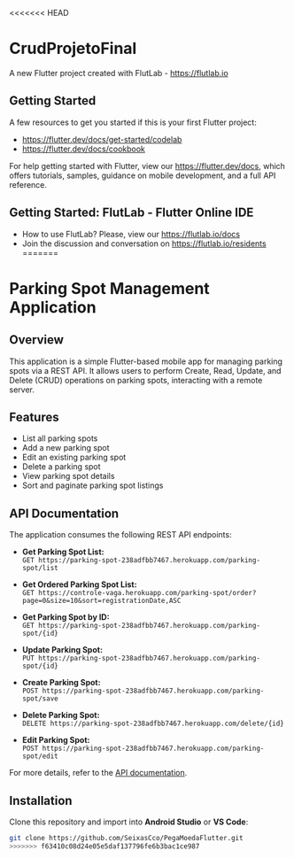 <<<<<<< HEAD
# CrudProjetoFinal

A new Flutter project created with FlutLab - https://flutlab.io

## Getting Started

A few resources to get you started if this is your first Flutter project:

- https://flutter.dev/docs/get-started/codelab
- https://flutter.dev/docs/cookbook

For help getting started with Flutter, view our
https://flutter.dev/docs, which offers tutorials,
samples, guidance on mobile development, and a full API reference.

## Getting Started: FlutLab - Flutter Online IDE

- How to use FlutLab? Please, view our https://flutlab.io/docs
- Join the discussion and conversation on https://flutlab.io/residents
=======
# Parking Spot Management Application

## Overview
This application is a simple Flutter-based mobile app for managing parking spots via a REST API. It allows users to perform Create, Read, Update, and Delete (CRUD) operations on parking spots, interacting with a remote server.

## Features
- List all parking spots
- Add a new parking spot
- Edit an existing parking spot
- Delete a parking spot
- View parking spot details
- Sort and paginate parking spot listings

## API Documentation
The application consumes the following REST API endpoints:

- **Get Parking Spot List:**  
  `GET https://parking-spot-238adfbb7467.herokuapp.com/parking-spot/list`

- **Get Ordered Parking Spot List:**  
  `GET https://controle-vaga.herokuapp.com/parking-spot/order?page=0&size=10&sort=registrationDate,ASC`

- **Get Parking Spot by ID:**  
  `GET https://parking-spot-238adfbb7467.herokuapp.com/parking-spot/{id}`

- **Update Parking Spot:**  
  `PUT https://parking-spot-238adfbb7467.herokuapp.com/parking-spot/{id}`

- **Create Parking Spot:**  
  `POST https://parking-spot-238adfbb7467.herokuapp.com/parking-spot/save`

- **Delete Parking Spot:**  
  `DELETE https://parking-spot-238adfbb7467.herokuapp.com/delete/{id}`

- **Edit Parking Spot:**  
  `POST https://parking-spot-238adfbb7467.herokuapp.com/parking-spot/edit`

For more details, refer to the [API documentation](https://documenter.getpostman.com/view/4601883/2s8YY9xTHv).

## Installation
Clone this repository and import into **Android Studio** or **VS Code**:

```bash
git clone https://github.com/SeixasCco/PegaMoedaFlutter.git
>>>>>>> f63410c08d24e05e5daf137796fe6b3bac1ce987
